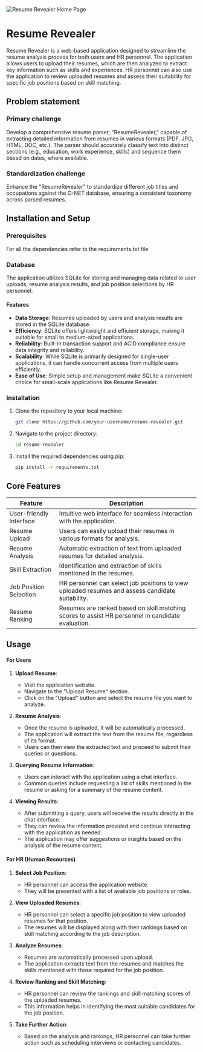 ![Resume Revealer Home Page](https://github.com/404-Definitely-Found/Mined-Hackathon-NetRunner/assets/92706697/9beddfef-f712-4f40-b61f-1280258a1ff0)
# Resume Revealer 

Resume Revealer is a web-based application designed to streamline the resume analysis process for both users and HR personnel. The application allows users to upload their resumes, which are then analyzed to extract key information such as skills and experiences. HR personnel can also use the application to review uploaded resumes and assess their suitability for specific job positions based on skill matching.


## Problem statement

### Primary challenge
Develop a comprehensive resume parser, "ResumeRevealer," capable of extracting detailed information from resumes in various formats (PDF, JPG, HTML, DOC, etc.). The parser should accurately classify text into distinct sections (e.g., education, work experience, skills) and sequence them based on dates, where available.


### Standardization challenge
Enhance the "ResumeRevealer" to standardize different job titles and occupations against the O-NET database, ensuring a consistent taxonomy across parsed resumes.
## Installation and Setup

### Prerequisites
For all the dependencies refer to the requirements.txt file
### Database

The application utilizes SQLite for storing and managing data related to user uploads, resume analysis results, and job position selections by HR personnel.


#### Features

- **Data Storage**: Resumes uploaded by users and analysis results are stored in the SQLite database.
- **Efficiency**: SQLite offers lightweight and efficient storage, making it suitable for small to medium-sized applications.
- **Reliability**: Built-in transaction support and ACID compliance ensure data integrity and reliability.
- **Scalability**: While SQLite is primarily designed for single-user applications, it can handle concurrent access from multiple users efficiently.
- **Ease of Use**: Simple setup and management make SQLite a convenient choice for small-scale applications like Resume Revealer.


### Installation
1. Clone the repository to your local machine:

   ```bash
   git clone https://github.com/your-username/resume-revealer.git

2. Navigate to the project directory:

   ``` bash
   cd resume-revealer

3. Install the required dependencies using pip:
 
   ``` bash
   pip install -r requirements.txt


## Core Features


| Feature                | Description                                                                                       |
|------------------------|---------------------------------------------------------------------------------------------------|
| User-friendly Interface | Intuitive web interface for seamless interaction with the application.                            |
| Resume Upload          | Users can easily upload their resumes in various formats for analysis.                             |
| Resume Analysis        | Automatic extraction of text from uploaded resumes for detailed analysis.                          |
| Skill Extraction       | Identification and extraction of skills mentioned in the resumes.                                   |
| Job Position Selection | HR personnel can select job positions to view uploaded resumes and assess candidate suitability.   |
| Resume Ranking         | Resumes are ranked based on skill matching scores to assist HR personnel in candidate evaluation. |

## Usage

#### For Users

1. **Upload Resume**:
   - Visit the application website.
   - Navigate to the "Upload Resume" section.
   - Click on the "Upload" button and select the resume file you want to analyze.

2. **Resume Analysis**:
   - Once the resume is uploaded, it will be automatically processed.
   - The application will extract the text from the resume file, regardless of its format.
   - Users can then view the extracted text and proceed to submit their queries or questions.

3. **Querying Resume Information**:
   - Users can interact with the application using a chat interface.
   - Common queries include requesting a list of skills mentioned in the resume or asking for a summary of the resume content.

4. **Viewing Results**:
   - After submitting a query, users will receive the results directly in the chat interface.
   - They can review the information provided and continue interacting with the application as needed.
   - The application may offer suggestions or insights based on the analysis of the resume content.

#### For HR (Human Resources)

1. **Select Job Position**:
   - HR personnel can access the application website.
   - They will be presented with a list of available job positions or roles.

2. **View Uploaded Resumes**:
   - HR personnel can select a specific job position to view uploaded resumes for that position.
   - The resumes will be displayed along with their rankings based on skill matching according to the job description.

3. **Analyze Resumes**:
   - Resumes are automatically processed upon upload.
   - The application extracts text from the resumes and matches the skills mentioned with those required for the job position.

4. **Review Ranking and Skill Matching**:
   - HR personnel can review the rankings and skill matching scores of the uploaded resumes.
   - This information helps in identifying the most suitable candidates for the job position.

5. **Take Further Action**:
   - Based on the analysis and rankings, HR personnel can take further action such as scheduling interviews or contacting candidates.
